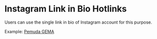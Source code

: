 # Instagram Link in Bio Hotlinks

Users can use the single link in bio of Instagram account for this purpose.

Example:
[Pemuda GEMA](https://myadlan.github.io/igbio/gema/)
